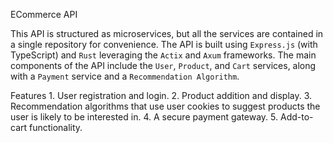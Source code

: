 ECommerce API

This API is structured as microservices, but all the services are contained in a single repository for convenience. The API is built using `Express.js` (with TypeScript) and `Rust` leveraging the `Actix` and `Axum` frameworks. The main components of the API include the `User`, `Product`, and `Cart` services, along with a `Payment` service and a `Recommendation Algorithm`.

Features 1. User registration and login. 2. Product addition and display. 3. Recommendation algorithms that use user cookies to suggest products the user is likely to be interested in. 4. A secure payment gateway. 5. Add-to-cart functionality.
